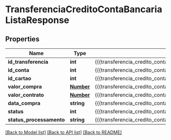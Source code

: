 # TransferenciaCreditoContaBancariaListaResponse

## Properties
Name | Type | Description | Notes
------------ | ------------- | ------------- | -------------
**id_transferencia** | **int** | {{{transferencia_credito_conta_bancaria_lista_response_id_transferencia_value}}} | [optional] 
**id_conta** | **int** | {{{transferencia_credito_conta_bancaria_lista_response_id_conta_value}}} | [optional] 
**id_cartao** | **int** | {{{transferencia_credito_conta_bancaria_lista_response_id_cartao_value}}} | [optional] 
**valor_compra** | [**Number**](Number.md) | {{{transferencia_credito_conta_bancaria_lista_response_valor_compra_value}}} | [optional] 
**valor_contrato** | [**Number**](Number.md) | {{{transferencia_credito_conta_bancaria_lista_response_valor_contrato_value}}} | [optional] 
**data_compra** | **string** | {{{transferencia_credito_conta_bancaria_lista_response_data_compra_value}}} | [optional] 
**status** | **int** | {{{transferencia_credito_conta_bancaria_lista_response_status_value}}} | [optional] 
**status_processamento** | **string** | {{{transferencia_credito_conta_bancaria_lista_response_status_processamento_value}}} | [optional] 

[[Back to Model list]](../README.md#documentation-for-models) [[Back to API list]](../README.md#documentation-for-api-endpoints) [[Back to README]](../README.md)


